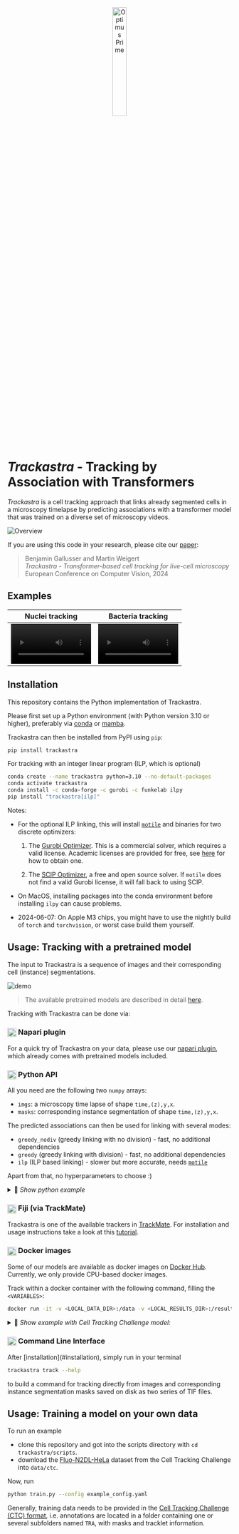 <div align="center">
  <img src="artwork/trackastra_logo.png" alt="Optimus Prime" style="width:25%;"/>
</div>

# *Trackastra* - Tracking by Association with Transformers


*Trackastra* is a cell tracking approach that links already segmented cells in a microscopy timelapse by predicting associations with a transformer model that was trained on a diverse set of microscopy videos.

![Overview](overview.png)

If you are using this code in your research, please cite our [paper](https://www.ecva.net/papers/eccv_2024/papers_ECCV/papers/09819.pdf):
> Benjamin Gallusser and Martin Weigert<br>*Trackastra - Transformer-based cell tracking for live-cell microscopy*<br> European Conference on Computer Vision, 2024

## Examples
Nuclei tracking | Bacteria tracking
:-: | :-:
<video src='https://github.com/weigertlab/trackastra/assets/8866751/807a8545-2f65-4697-a175-89b90dfdc435' width=180></video>| <video src='https://github.com/weigertlab/trackastra/assets/8866751/e7426d34-4407-4acb-ad79-fae3bc7ee6f9' width=180/></video>

## Installation
This repository contains the Python implementation of Trackastra.

Please first set up a Python environment (with Python version 3.10 or higher), preferably via [conda](https://conda.io/projects/conda/en/latest/user-guide/install/index.html) or [mamba](https://mamba.readthedocs.io/en/latest/installation/mamba-installation.html#mamba-install).

Trackastra can then be installed from PyPI using `pip`:
```bash
pip install trackastra
```

For tracking with an integer linear program (ILP, which is optional)
```bash
conda create --name trackastra python=3.10 --no-default-packages
conda activate trackastra
conda install -c conda-forge -c gurobi -c funkelab ilpy
pip install "trackastra[ilp]"
```

Notes:
- For the optional ILP linking, this will install [`motile`](https://funkelab.github.io/motile/index.html) and binaries for two discrete optimizers:

  1. The [Gurobi Optimizer](https://www.gurobi.com/). This is a commercial solver, which requires a valid license. Academic licenses are provided for free, see [here](https://www.gurobi.com/academia/academic-program-and-licenses/) for how to obtain one.

  2. The [SCIP Optimizer](https://www.scipopt.org/), a free and open source solver. If `motile` does not find a valid Gurobi license, it will fall back to using SCIP.
- On MacOS, installing packages into the conda environment before installing `ilpy` can cause problems.
- 2024-06-07: On Apple M3 chips, you might have to use the nightly build of `torch` and `torchvision`, or worst case build them yourself.

## Usage: Tracking with a pretrained model

The input to Trackastra is a sequence of images and their corresponding cell (instance) segmentations.

![demo](https://github.com/weigertlab/napari-trackastra/assets/8866751/097eb82d-0fef-423e-9275-3fb528c20f7d)

> The available pretrained models are described in detail [here](trackastra/model/pretrained.json).

Tracking with Trackastra can be done via:

<h3>
  <img src="https://avatars.githubusercontent.com/u/39813916?s=280&v=4" alt="icon" height="20" style="vertical-align: middle;"/>
  Napari plugin
</h3>

For a quick try of Trackastra on your data, please use our [napari plugin](https://github.com/weigertlab/napari-trackastra/), which already comes with pretrained models included.
</details>

<h3>
  <img src="https://s3.dualstack.us-east-2.amazonaws.com/pythondotorg-assets/media/community/logos/python-logo-only.png" alt="icon" height="20" style="vertical-align: middle;"/>
  Python API
</h3>

All you need are the following two `numpy` arrays:
- `imgs`: a microscopy time lapse of shape `time,(z),y,x`.
- `masks`: corresponding instance segmentation of shape `time,(z),y,x`.

The predicted associations can then be used for linking with several modes:

- `greedy_nodiv` (greedy linking with no division) - fast, no additional dependencies
- `greedy` (greedy linking with division) - fast, no additional dependencies
- `ilp` (ILP based linking) - slower but more accurate, needs [`motile`](https://github.com/funkelab/motile)

Apart from that, no hyperparameters to choose :)

<details>
<summary>📄 <i>Show python example </i></summary>
<br>

```python
import torch
from trackastra.model import Trackastra
from trackastra.tracking import graph_to_ctc, graph_to_napari_tracks
from trackastra.data import example_data_bacteria

device = "cuda" if torch.cuda.is_available() else "cpu"

# load some test data images and masks
imgs, masks = example_data_bacteria()

# Load a pretrained model
model = Trackastra.from_pretrained("general_2d", device=device)

# or from a local folder
# model = Trackastra.from_folder('path/my_model_folder/', device=device)

# Track the cells
track_graph = model.track(imgs, masks, mode="greedy")  # or mode="ilp", or "greedy_nodiv"


# Write to cell tracking challenge format
ctc_tracks, masks_tracked = graph_to_ctc(
      track_graph,
      masks,
      outdir="tracked",
)
```

You then can visualize the tracks with [napari](https://github.com/napari/napari):

```python
# Visualise in napari
napari_tracks, napari_tracks_graph, _ = graph_to_napari_tracks(track_graph)

import napari
v = napari.Viewer()
v.add_image(imgs)
v.add_labels(masks_tracked)
v.add_tracks(data=napari_tracks, graph=napari_tracks_graph)
```
</details>

<h3>
  <!-- <img src="https://camo.githubusercontent.com/5d68a2c2564bc50ca534f939922482779202499b14901e0671d5362def6ff59f/68747470733a2f2f696d6167656a2e6e65742f6d656469612f69636f6e732f747261636b6d6174652e706e67" alt="icon" height="20" style="vertical-align: middle;"/> -->
  <img src="https://fiji.sc/site/logo.png" alt="icon" height="20" style="vertical-align: middle;"/>
  Fiji (via TrackMate)
</h3>

Trackastra is one of the available trackers in [TrackMate](https://imagej.net/plugins/trackmate/). For installation and usage instructions take a look at this [tutorial](
https://imagej.net/plugins/trackmate/trackers/trackmate-trackastra).

<h3>
  <img src="docs/icons/docker-mark-blue.png" alt="icon" height="20" style="vertical-align: middle;"/>
  Docker images
</h3>

Some of our models are available as docker images on [Docker Hub](https://hub.docker.com/r/bentaculum/trackastra-track/tags). Currently, we only provide CPU-based docker images.

Track within a docker container with the following command, filling the `<VARIABLES>`:

```bash
docker run -it -v <LOCAL_DATA_DIR>:/data -v <LOCAL_RESULTS_DIR>:/results bentaculum/trackastra-track:<MODEL_TAG> --input_test /data/<DATASET_IN_CTC_FORMAT> --detection_folder <TRA/SEG/ETC>"
```
<details>
<summary>📄 <i>Show example with Cell Tracking Challenge model:</i></summary>
<br>

```bash
wget http://data.celltrackingchallenge.net/training-datasets/Fluo-N2DH-GOWT1.zip 
chmod -R 775 Fluo-N2DH-GOWT1
docker pull bentaculum/trackastra-track:model.ctc-linking.ilp 
docker run -it -v ./:/data -v ./:/results bentaculum/trackastra-track:model.ctc-linking.ilp --input_test data/Fluo-N2DH-GOWT1/01 --detection_folder TRA
```

</details>

<h3>
  <img src="docs/icons/terminal-cli-fill.256x224.png" alt="icon" height="20" style="vertical-align: middle;"/>
  Command Line Interface
</h3>
After [installation](#installation), simply run in your terminal 

```bash
trackastra track --help
```

to build a command for tracking directly from images and corresponding instance segmentation masks saved on disk as two series of TIF files.


## Usage: Training a model on your own data

To run an example
- clone this repository and got into the scripts directory with `cd trackastra/scripts`.
- download the [Fluo-N2DL-HeLa](http://data.celltrackingchallenge.net/training-datasets/Fluo-N2DL-HeLa.zip) dataset from the Cell Tracking Challenge into `data/ctc`.

Now, run
```bash
python train.py --config example_config.yaml
```

Generally, training data needs to be provided in the [Cell Tracking Challenge (CTC) format](http://public.celltrackingchallenge.net/documents/Naming%20and%20file%20content%20conventions.pdf), i.e. annotations are located in a folder containing one or several subfolders named `TRA`, with masks and tracklet information.
